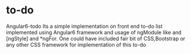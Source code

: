 # to-do
Angular6-todo
Its a simple implementation on front end to-do list implemented using Angular6 framework and usage of ngModule like and [ngStyle] and *ngFor.
One could have included fair bit of CSS,Bootstrap or any other CSS framework for implementation of this to-do
